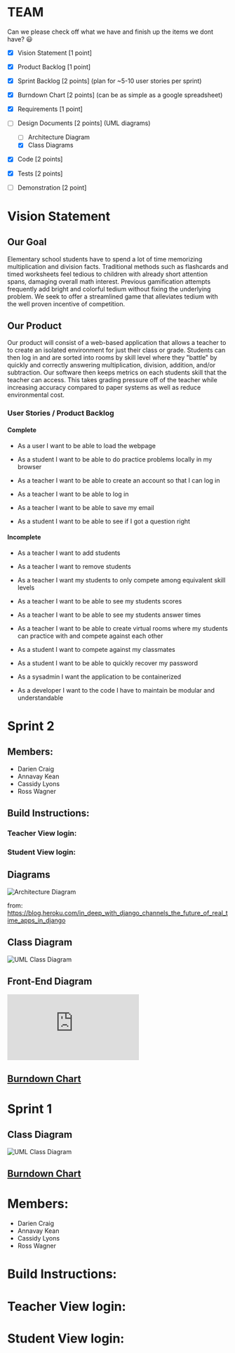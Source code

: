 # TEAM
Can we please check off what we have and finish up the items we dont have? :smiley:

- [x] Vision Statement [1 point]

- [X] Product Backlog [1 point]

- [X] Sprint Backlog [2 points] (plan for ~5-10 user stories per sprint)
- [X] Burndown Chart [2 points] (can be as simple as a google spreadsheet)
- [x] Requirements [1 point]
- [ ] Design Documents [2 points] (UML diagrams)
  - [ ] Architecture Diagram
  - [x] Class Diagrams
- [x] Code [2 points]
- [x] Tests [2 points]
- [ ] Demonstration [2 point]


# **Vision Statement**

## **Our Goal**

Elementary school students have to spend a lot of time memorizing multiplication and division facts.  Traditional methods such as flashcards and timed worksheets feel tedious to children with already short attention spans, damaging overall math interest.  Previous gamification attempts frequently add bright and colorful tedium without fixing the underlying problem.  We seek to offer a streamlined game that alleviates tedium with the well proven incentive of competition.


## **Our Product**

Our product will consist of a web-based application that allows a teacher to to create an isolated environment for just their class or grade.  Students can then log in and are sorted into rooms by skill level where they "battle" by quickly and correctly answering multiplication, division, addition, and/or subtraction.  Our software then keeps metrics on each students skill that the teacher can access.  This takes grading pressure off of the teacher while increasing accuracy compared to paper systems as well as reduce environmental cost.  

### **User Stories / Product Backlog**
#### **Complete**
* As a user I want to be able to load the webpage

* As a student I want to be able to do practice problems locally in my browser

* As a teacher I want to be able to create an account so that I can log in

* As a teacher I want to be able to log in
* As a teacher I want to be able to save my email
* As a student I want to be able to see if I got a question right



#### **Incomplete**
* As a teacher I want to add students

* As a teacher I want to remove students

* As a teacher I want my students to only compete among equivalent skill levels

* As a teacher I want to be able to see my students scores

* As a teacher I want to be able to see my students answer times

* As a teacher I want to be able to create virtual rooms where my students can practice with and compete against each other

* As a student I want to compete against my classmates

* As a student I want to be able to quickly recover my password

* As a sysadmin I want the application to be containerized

* As a developer I want to the code I have to maintain be modular and understandable

# Sprint 2


## Members:
* Darien Craig
* Annavay Kean
* Cassidy Lyons
* Ross Wagner

## Build Instructions:  


### Teacher View login:


### Student View login:
## **Diagrams**
![Architecture  Diagram](https://raw.githubusercontent.com/Fun-Team-Name/Koeus/master/Documentation/djangoChannelWebSoc.png)

from: https://blog.heroku.com/in_deep_with_django_channels_the_future_of_real_time_apps_in_django

## **Class Diagram**
![UML Class Diagram](https://raw.githubusercontent.com/Fun-Team-Name/Koeus/master/Documentation/spr2UML.png)

## **Front-End Diagram**  
![Front End Diagram](https://raw.githubusercontent.com/Fun-Team-Name/Koeus/master/Documentation/FrontEndDiagram.html)

## [**Burndown Chart**](https://docs.google.com/spreadsheets/d/1HtfZup9SnPOCrz9b8pf-G5Kyj8an78QmAuQqOf-cqz8/edit#gid=0)

##

# Sprint 1

## **Class Diagram**

![UML Class Diagram](https://raw.githubusercontent.com/Fun-Team-Name/Koeus/master/Documentation/spr2UML.png)

## [**Burndown Chart**](https://docs.google.com/spreadsheets/d/19vf88oTctJ-OZ2_OGCEM8ZfFbThggKwMdxrUroNmdWw/edit?usp=sharing)


# Members:
* Darien Craig
* Annavay Kean
* Cassidy Lyons
* Ross Wagner

# Build Instructions:  


# Teacher View login:


# Student View login:
